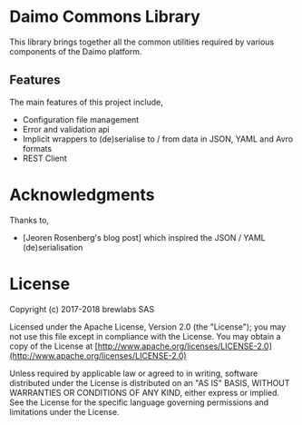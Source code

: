 # Daimo Commons Library

This library brings together all the common utilities required by various components of the Daimo platform.

## Features

The main features of this project include,

- Configuration file management
- Error and validation api
- Implicit wrappers to (de)serialise to / from data in JSON, YAML and Avro formats
- REST Client

# Acknowledgments

Thanks to,

- [Jeoren Rosenberg's blog post] which inspired the JSON / YAML (de)serialisation

# License

Copyright (c) 2017-2018 brewlabs SAS

Licensed under the Apache License, Version 2.0 (the "License");
you may not use this file except in compliance with the License.
You may obtain a copy of the License at [http://www.apache.org/licenses/LICENSE-2.0](http://www.apache.org/licenses/LICENSE-2.0)

Unless required by applicable law or agreed to in writing, software
distributed under the License is distributed on an "AS IS" BASIS,
WITHOUT WARRANTIES OR CONDITIONS OF ANY KIND, either express or implied.
See the License for the specific language governing permissions and
limitations under the License.
